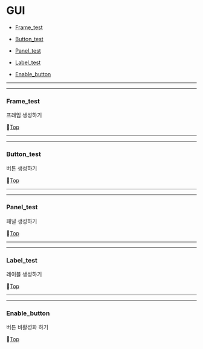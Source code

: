 # GUI

* [Frame_test](#frame_test)


* [Button_test](#button_test)


* [Panel_test](#panel_test)


* [Label_test](#label_test)


* [Enable_button](#enable_button)

---
---

### Frame_test

프래임 생성하기

:camel:[Top](#gui)

---
---

### Button_test

버튼 생성하기

:camel:[Top](#gui)

---
---

### Panel_test

패널 생성하기

:camel:[Top](#gui)

---
---

### Label_test

레이블 생성하기

:camel:[Top](#gui)

---
---

### Enable_button

버튼 비활성화 하기

:camel:[Top](#gui)